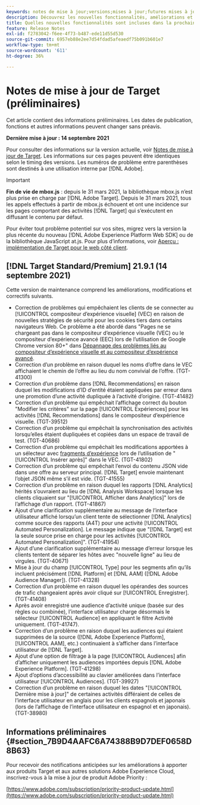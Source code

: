 ```yaml
---
keywords: notes de mise à jour;versions;mises à jour;futures mises à jour;améliorations;nouvelles fonctionnalités;correctifs;préliminaire
description: Découvrez les nouvelles fonctionnalités, améliorations et correctifs de la prochaine version d’Adobe Target, notamment les SDK, les API et les bibliothèques JavaScript.
title: Quelles nouvelles fonctionnalités sont incluses dans la prochaine version ?
feature: Release Notes
exl-id: f2783042-f6ee-4f73-b487-ede11d55d530
source-git-commit: 6957eb88e2ee7d54fdad5afeaedf75b091b601e7
workflow-type: tm+mt
source-wordcount: '611'
ht-degree: 36%

---
```


# Notes de mise à jour de Target (préliminaires)

Cet article contient des informations préliminaires. Les dates de publication, fonctions et autres informations peuvent changer sans préavis.

**Dernière mise à jour : 14 septembre 2021**

Pour consulter des informations sur la version actuelle, voir [Notes de mise à jour de Target](release-notes.md). Les informations sur ces pages peuvent être identiques selon le timing des versions. Les numéros de problème entre parenthèses sont destinés à une utilisation interne par [!DNL Adobe].

>[!IMPORTANT]
>
>**Fin de vie de mbox.js** : depuis le 31 mars 2021, la bibliothèque mbox.js n’est plus prise en charge par [!DNL Adobe Target]. Depuis le 31 mars 2021, tous les appels effectués à partir de mbox.js échouent et ont une incidence sur les pages comportant des activités [!DNL Target] qui s’exécutent en diffusant le contenu par défaut.
>
>Pour éviter tout problème potentiel sur vos sites, migrez vers la version la plus récente du nouveau [!DNL Adobe Experience Platform Web SDK] ou de la bibliothèque JavaScript at.js. Pour plus d’informations, voir [Aperçu : implémentation de Target pour le web côté client](/help/c-implementing-target/c-implementing-target-for-client-side-web/implement-target-for-client-side-web.md).

## [!DNL Target Standard/Premium] 21.9.1 (14 septembre 2021)

Cette version de maintenance comprend les améliorations, modifications et correctifs suivants.

* Correction de problèmes qui empêchaient les clients de se connecter au [!UICONTROL compositeur d’expérience visuelle] (VEC) en raison de nouvelles stratégies de sécurité pour les cookies tiers dans certains navigateurs Web. Ce problème a été abordé dans &quot;Pages ne se chargeant pas dans le compositeur d’expérience visuelle (VEC) ou le compositeur d’expérience avancé (EEC) lors de l’utilisation de Google Chrome version 80+&quot; dans [Dépannage des problèmes liés au compositeur d’expérience visuelle et au compositeur d’expérience avancé](/help/c-experiences/c-visual-experience-composer/r-troubleshoot-composer/issues-related-to-the-visual-experience-composer-vec-and-enhanced-experience-composer-eec.md).
* Correction d’un problème en raison duquel les noms d’offre dans le VEC affichaient le chemin de l’offre au lieu du nom convivial de l’offre. (TGT-41300)
* Correction d’un problème dans [!DNL Recommendations] en raison duquel les modifications d’ID d’entité étaient appliquées par erreur dans une promotion d’une activité dupliquée à l’activité d’origine. (TGT-41482)
* Correction d’un problème qui empêchait l’affichage correct du bouton &quot;Modifier les critères&quot; sur la page [!UICONTROL Expériences] pour les activités [!DNL Recommendations] dans le compositeur d’expérience visuelle. (TGT-39512)
* Correction d’un problème qui empêchait la synchronisation des activités lorsqu’elles étaient dupliquées et copiées dans un espace de travail de test. (TGT-40686)
* Correction d’un problème qui empêchait les modifications apportées à un sélecteur avec [fragments d’expérience](/help/c-experiences/c-manage-content/aem-experience-fragments.md) lors de l’utilisation de &quot;[!UICONTROL Insérer après]&quot; dans le VEC. (TGT-41802)
* Correction d’un problème qui empêchait l’envoi du contenu JSON vide dans une offre au serveur principal. [!DNL Target] envoie maintenant l’objet JSON même s’il est vide. (TGT-41555)
* Correction d’un problème en raison duquel les rapports [!DNL Analytics] hérités s’ouvraient au lieu de [!DNL Analysis Workspace] lorsque les clients cliquaient sur &quot;[!UICONTROL Afficher dans Analytics]&quot; lors de l’affichage d’un rapport. (TGT-41867)
* Ajout d’une clarification supplémentaire au message de l’interface utilisateur affiché lorsqu’un client tente de sélectionner [!DNL Analytics] comme source des rapports (A4T) pour une activité [!UICONTROL Automated Personalization]. Le message indique que &quot;[!DNL Target] est la seule source prise en charge pour les activités [!UICONTROL Automated Personalization]&quot;. (TGT-41954)
* Ajout d’une clarification supplémentaire au message d’erreur lorsque les clients tentent de séparer les hôtes avec &quot;nouvelle ligne&quot; au lieu de virgules. (TGT-40671)
* Mise à jour du champ [!UICONTROL Type] pour les segments afin qu’ils incluent précisément [!DNL Platform] et [!DNL AAM] ([!DNL Adobe Audience Manager]). (TGT-41328)
* Correction d’un problème en raison duquel les opérandes des sources de trafic changeaient après avoir cliqué sur [!UICONTROL Enregistrer]. (TGT-41408)
* Après avoir enregistré une audience d’activité unique (basée sur des règles ou combinée), l’interface utilisateur charge désormais le sélecteur [!UICONTROL Audience] en appliquant le filtre Activité uniquement. (TGT-41747).
* Correction d’un problème en raison duquel les audiences qui étaient supprimées de la source ([!DNL Adobe Experience Platform], [!UICONTROL AAM], etc.) continuaient à s’afficher dans l’interface utilisateur de [!DNL Target].
* Ajout d’une option de filtrage à la page [!UICONTROL Audiences] afin d’afficher uniquement les audiences importées depuis [!DNL Adobe Experience Platform]. (TGT-41298)
* Ajout d’options d’accessibilité au clavier améliorées dans l’interface utilisateur [!UICONTROL Audiences]. (TGT-39927)
* Correction d’un problème en raison duquel les dates &quot;[!UICONTROL Dernière mise à jour]&quot; de certaines activités différaient de celles de l’interface utilisateur en anglais pour les clients espagnols et japonais (lors de l’affichage de l’interface utilisateur en espagnol et en japonais). (TGT-38980)

## Informations préliminaires {#section_7B9D4AAFC6A74388B9D7DEF0658D8B63}

Pour recevoir des notifications anticipées sur les améliorations à apporter aux produits Target et aux autres solutions Adobe Experience Cloud, inscrivez-vous à la mise à jour de produit Adobe Priority :

[https://www.adobe.com/subscription/priority-product-update.html](https://www.adobe.com/subscription/priority-product-update.html)
